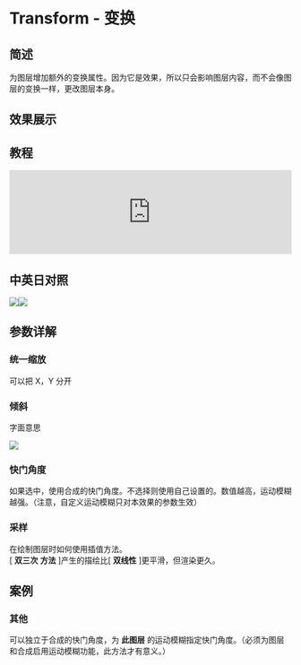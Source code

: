 # Transform - 变换

## 简述

为图层增加额外的变换属性。因为它是效果，所以只会影响图层内容，而不会像图层的变换一样，更改图层本身。

## 效果展示

## 教程

<iframe src="https://player.bilibili.com/player.html?bvid=BV1e34y1X7Vj&page=11&high_quality=1" width="100%" allowfullscreen="allowfullscreen" frameborder="0"></iframe>

## 中英日对照

![](https://mir.yuelili.com/wp-content/uploads/user/AE/effects/AE-Effects-Distort-Transform.png)![](https://mir.yuelili.com/wp-content/uploads/user/AE/effects/AE-Effects-Distort-Transform_cn.png)

## 参数详解

### 统一缩放

可以把 X，Y 分开

### 倾斜

字面意思

![](https://cdn.yuelili.com/20211224154336.png)

### 快门角度

如果选中，使用合成的快门角度。不选择则使用自己设置的。数值越高，运动模糊越强。（注意，自定义运动模糊只对本效果的参数生效）

### 采样

在绘制图层时如何使用插值方法。  
[ **双三次** **方法** ]产生的描绘比[ **双线性** ]更平滑，但渲染更久。

## 案例

### 其他

可以独立于合成的快门角度，为 **此图层** 的运动模糊指定快门角度。（必须为图层和合成启用运动模糊功能，此方法才有意义。）
